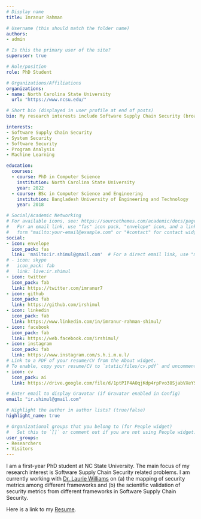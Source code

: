 ```yaml
---
# Display name
title: Imranur Rahman

# Username (this should match the folder name)
authors:
- admin

# Is this the primary user of the site?
superuser: true

# Role/position
role: PhD Student

# Organizations/Affiliations
organizations:
- name: North Carolina State University
  url: "https://www.ncsu.edu/"

# Short bio (displayed in user profile at end of posts)
bio: My research interests include Software Supply Chain Security (broadly Security and Privacy).

interests:
- Software Supply Chain Security
- System Security
- Software Security
- Program Analysis
- Machine Learning

education:
  courses:
  - course: PhD in Computer Science
    institution: North Carolina State University
    year: 2022
  - course: BSc in Computer Science and Engineering
    institution: Bangladesh University of Engineering and Technology
    year: 2018

# Social/Academic Networking
# For available icons, see: https://sourcethemes.com/academic/docs/page-builder/#icons
#   For an email link, use "fas" icon pack, "envelope" icon, and a link in the
#   form "mailto:your-email@example.com" or "#contact" for contact widget.
social:
- icon: envelope
  icon_pack: fas
  link: 'mailto:ir.shimul@gmail.com'  # For a direct email link, use "mailto:test@example.org".
# - icon: skype
#   icon_pack: fab
#   link: live:ir.shimul
- icon: twitter
  icon_pack: fab
  link: https://twitter.com/imranur7
- icon: github
  icon_pack: fab
  link: https://github.com/irshimul
- icon: linkedin
  icon_pack: fab
  link: https://www.linkedin.com/in/imranur-rahman-shimul/
- icon: facebook
  icon_pack: fab
  link: https://web.facebook.com/irshimul/
- icon: instagram
  icon_pack: fab
  link: https://www.instagram.com/s.h.i.m.u.l/
# Link to a PDF of your resume/CV from the About widget.
# To enable, copy your resume/CV to `static/files/cv.pdf` and uncomment the lines below.
- icon: cv
  icon_pack: ai
  link: https://drive.google.com/file/d/1ptPIP4AOqjKdp4rpFvo38SjabVXeYS5e/view?usp=share_link

# Enter email to display Gravatar (if Gravatar enabled in Config)
email: "ir.shimul@gmail.com"

# Highlight the author in author lists? (true/false)
highlight_name: true

# Organizational groups that you belong to (for People widget)
#   Set this to `[]` or comment out if you are not using People widget.
user_groups:
- Researchers
- Visitors
---
```


<!-- I am a software engineer in Wearable eXperience Group at Samsung Research. My primary focus is to take care of the overall Media Capture and Playback pipeline of Chromium Engine. Apart from that I am also working on the optimation of the Recommendation Engine of Samsung. I am always involved in competetive programming contests and different idea contests.

I am primarily interested in real-world security and privacy threats in emerging technologies and resource-limited systems such as embedded and Internet of Things (IoT) systems. I am interested in finding out the challenges with the emergence of these devices and building protocols, models, and systems to address those challenges. -->

I am a first-year PhD student at NC State University. The main focus of my research interest is Software Supply Chain Security related problems. I am currently working with [Dr. Laurie Williams](https://collaboration.csc.ncsu.edu/laurie/) on (a) the mapping of security metrics among different frameworks and (b) the scientific validation of security metrics from different frameworks in Software Supply Chain Security.

Here is a link to my [Resume](https://drive.google.com/file/d/1ptPIP4AOqjKdp4rpFvo38SjabVXeYS5e/view?usp=share_link).

<!-- {{% callout note %}}
I am going to start my PhD in Computer Science at [*NC State*](https://www.ncsu.edu/) from Fall '22. I am very excited to start working on cutting edge security and privacy problems.
{{% /callout %}} -->